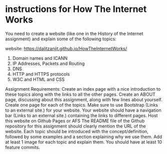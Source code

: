 # instructions for How The Internet Works
You need to create a website (like one in the History of the Internet assignment) and explain some of the following topics:

website: https://dalitzanjit.github.io/HowTheInternetWorks/ 

 
1. Domain names and ICANN
2. IP Addresses, Packets and Routing
3. DNS
4. HTTP and HTTPS protocols
5. W3C and HTML and CSS
 

Assignment Requirements:
Create an index page with a nice introduction to these topics along with the links to all the other pages.
Create an ABOUT page, discussing about this assignment, along with few lines about yourself.
Create one page for each of the topics.
Make sure to use Bootstrap (Links to an external site.) for your website. Your website should have a navigation bar (Links to an external site.) containing the links to different pages.
Host this website on Github Pages or AFS
The README file of the Github repository for this assignment should clearly mention the URL of the website. 
Each topic should be introduced with the concept/definition, followed by some examples and a section explaining why we use them. 
Add at least 1 image for each topic and explain them.
You should have at least 10 feature commits.
